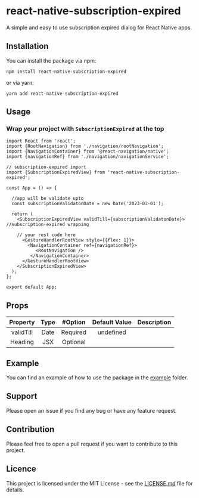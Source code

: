 react-native-subscription-expired
=================================

A simple and easy to use subscription expired dialog for React Native apps.

Installation
------------

You can install the package via npm:

```
npm install react-native-subscription-expired

```

or via yarn:

```
yarn add react-native-subscription-expired

```

Usage
-----
### Wrap your project with `SubscriptionExpired` at the top
```
import React from 'react';
import {RootNavigation} from './navigation/rootNavigation';
import {NavigationContainer} from '@react-navigation/native';
import {navigationRef} from './navigation/navigationService';

// subscription-expired import
import {SubscriptionExpiredView} from 'react-native-subscription-expired';

const App = () => {

  //app will be validate upto
  const subscriptionValidatonDate = new Date('2023-03-01');

  return (
    <SubscriptionExpiredView validTill={subscriptionValidatonDate}> //subscription-expired wrapping
    
    // your rest code here
      <GestureHandlerRootView style={{flex: 1}}>
        <NavigationContainer ref={navigationRef}>
           <RootNavigation />
         </NavigationContainer>
      </GestureHandlerRootView>
    </SubscriptionExpiredView>
  );
};

export default App;

```

Props
-----

| Property  | Type     | #Option    | Default Value |Description |
| :---:     | :---:    | :---:     |:---:          |    :---:   |
| validTill | Date     | Required  | undefined     |            |
| Heading | JSX     |   Optional  |                |



Example
-------

You can find an example of how to use the package in the [example](https://github.com/pawanpyakurel/react-native-subscription-expired/tree/master/example) folder.

Support
-------

Please open an issue if you find any bug or have any feature request.

Contribution
------------

Please feel free to open a pull request if you want to contribute to this project.

Licence
-------

This project is licensed under the MIT License - see the [LICENSE.md](https://github.com/pawanpyakurel/react-native-subscription-expired/blob/master/LICENSE) file for details.
